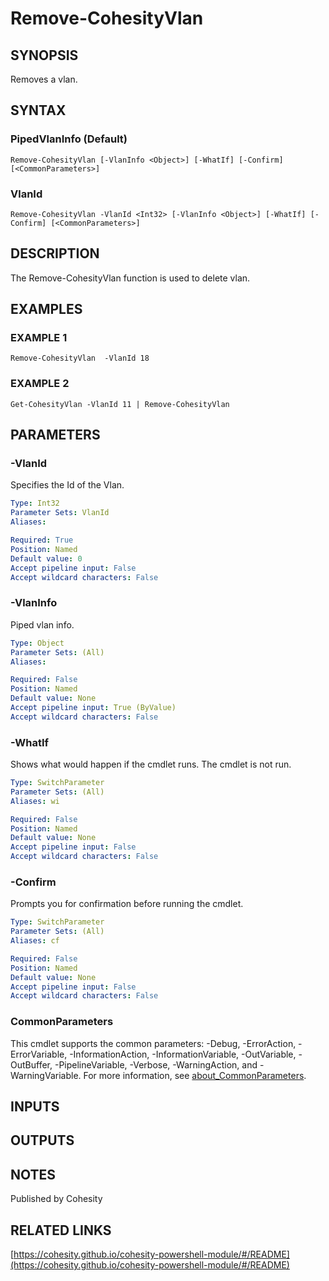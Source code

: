 # Remove-CohesityVlan

## SYNOPSIS
Removes a vlan.

## SYNTAX

### PipedVlanInfo (Default)
```
Remove-CohesityVlan [-VlanInfo <Object>] [-WhatIf] [-Confirm] [<CommonParameters>]
```

### VlanId
```
Remove-CohesityVlan -VlanId <Int32> [-VlanInfo <Object>] [-WhatIf] [-Confirm] [<CommonParameters>]
```

## DESCRIPTION
The Remove-CohesityVlan function is used to delete vlan.

## EXAMPLES

### EXAMPLE 1
```
Remove-CohesityVlan  -VlanId 18
```

### EXAMPLE 2
```
Get-CohesityVlan -VlanId 11 | Remove-CohesityVlan
```

## PARAMETERS

### -VlanId
Specifies the Id of the Vlan.

```yaml
Type: Int32
Parameter Sets: VlanId
Aliases:

Required: True
Position: Named
Default value: 0
Accept pipeline input: False
Accept wildcard characters: False
```

### -VlanInfo
Piped vlan info.

```yaml
Type: Object
Parameter Sets: (All)
Aliases:

Required: False
Position: Named
Default value: None
Accept pipeline input: True (ByValue)
Accept wildcard characters: False
```

### -WhatIf
Shows what would happen if the cmdlet runs.
The cmdlet is not run.

```yaml
Type: SwitchParameter
Parameter Sets: (All)
Aliases: wi

Required: False
Position: Named
Default value: None
Accept pipeline input: False
Accept wildcard characters: False
```

### -Confirm
Prompts you for confirmation before running the cmdlet.

```yaml
Type: SwitchParameter
Parameter Sets: (All)
Aliases: cf

Required: False
Position: Named
Default value: None
Accept pipeline input: False
Accept wildcard characters: False
```

### CommonParameters
This cmdlet supports the common parameters: -Debug, -ErrorAction, -ErrorVariable, -InformationAction, -InformationVariable, -OutVariable, -OutBuffer, -PipelineVariable, -Verbose, -WarningAction, and -WarningVariable. For more information, see [about_CommonParameters](http://go.microsoft.com/fwlink/?LinkID=113216).

## INPUTS

## OUTPUTS

## NOTES
Published by Cohesity

## RELATED LINKS

[https://cohesity.github.io/cohesity-powershell-module/#/README](https://cohesity.github.io/cohesity-powershell-module/#/README)

